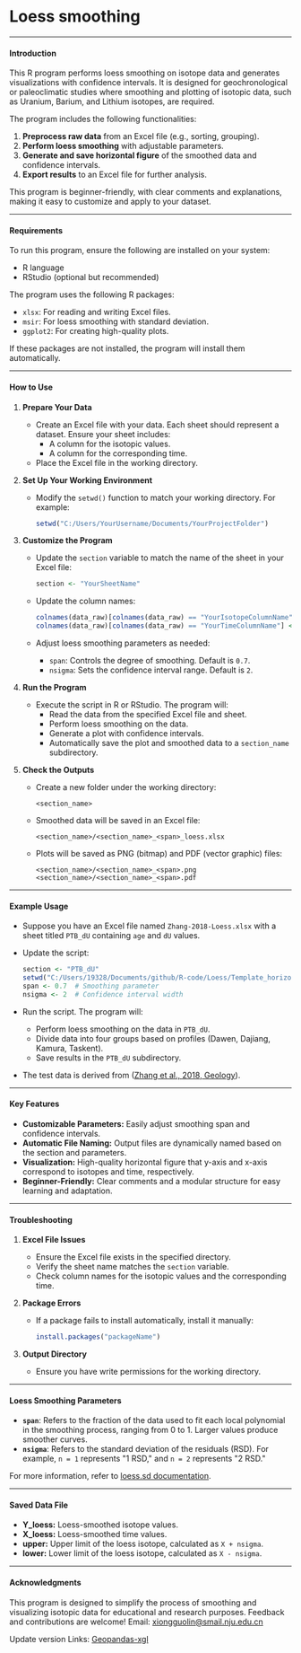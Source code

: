 # Loess smoothing

------

#### **Introduction**

This R program performs loess smoothing on isotope data and generates visualizations with confidence intervals. It is designed for geochronological or paleoclimatic studies where smoothing and plotting of isotopic data, such as Uranium, Barium, and Lithium isotopes, are required.

The program includes the following functionalities:

1. **Preprocess raw data** from an Excel file (e.g., sorting, grouping).
2. **Perform loess smoothing** with adjustable parameters.
3. **Generate and save horizontal figure** of the smoothed data and confidence intervals.
4. **Export results** to an Excel file for further analysis.

This program is beginner-friendly, with clear comments and explanations, making it easy to customize and apply to your dataset.

------

#### **Requirements**

To run this program, ensure the following are installed on your system:

- R language
- RStudio (optional but recommended)

The program uses the following R packages:

- `xlsx`: For reading and writing Excel files.
- `msir`: For loess smoothing with standard deviation.
- `ggplot2`: For creating high-quality plots.

If these packages are not installed, the program will install them automatically.

------

#### **How to Use**

1. **Prepare Your Data**

   - Create an Excel file with your data. Each sheet should represent a dataset. Ensure your sheet includes:
     - A column for the isotopic values.
     - A column for the corresponding time.
   - Place the Excel file in the working directory.

2. **Set Up Your Working Environment**

   - Modify the `setwd()` function to match your working directory. For example:

     ```r
     setwd("C:/Users/YourUsername/Documents/YourProjectFolder")
     ```

3. **Customize the Program**

   - Update the `section` variable to match the name of the sheet in your Excel file:

     ```r
     section <- "YourSheetName"
     ```

   - Update the column names:

     ```r
     colnames(data_raw)[colnames(data_raw) == "YourIsotopeColumnName"] <- "Delta"
     colnames(data_raw)[colnames(data_raw) == "YourTimeColumnName"] <- "Series"
     ```

   - Adjust loess smoothing parameters as needed:

     - `span`: Controls the degree of smoothing. Default is `0.7`.
     - `nsigma`: Sets the confidence interval range. Default is `2`.

4. **Run the Program**

   - Execute the script in R or RStudio. The program will:
     - Read the data from the specified Excel file and sheet.
     - Perform loess smoothing on the data.
     - Generate a plot with confidence intervals.
     - Automatically save the plot and smoothed data to a `section_name` subdirectory.

5. **Check the Outputs**

   - Create a new folder under the working directory:

     ```
     <section_name>
     ```

   - Smoothed data will be saved in an Excel file:

     ```
     <section_name>/<section_name>_<span>_loess.xlsx
     ```

   - Plots will be saved as PNG (bitmap) and PDF (vector graphic) files:

     ```
     <section_name>/<section_name>_<span>.png
     <section_name>/<section_name>_<span>.pdf
     ```

------

#### **Example Usage**

- Suppose you have an Excel file named `Zhang-2018-Loess.xlsx` with a sheet titled `PTB_dU` containing `age` and `dU` values.

- Update the script:

  ```r
  section <- "PTB_dU"
  setwd("C:/Users/19328/Documents/github/R-code/Loess/Template_horizontal")
  span <- 0.7  # Smoothing parameter
  nsigma <- 2  # Confidence interval width
  ```

- Run the script. The program will:

  - Perform loess smoothing on the data in `PTB_dU`.
  - Divide data into four groups based on profiles (Dawen, Dajiang, Kamura, Taskent).
  - Save results in the `PTB_dU` subdirectory.

- The test data is derived from ([Zhang et al., 2018, Geology](https://pubs.geoscienceworld.org/gsa/geology/article-abstract/46/4/327/527934/Congruent-Permian-Triassic-238U-records-at)).

------

#### **Key Features**

- **Customizable Parameters:** Easily adjust smoothing span and confidence intervals.
- **Automatic File Naming:** Output files are dynamically named based on the section and parameters.
- **Visualization:** High-quality horizontal figure that y-axis and x-axis correspond to isotopes and time, respectively.
- **Beginner-Friendly:** Clear comments and a modular structure for easy learning and adaptation.

------

#### **Troubleshooting**

1. **Excel File Issues**

   - Ensure the Excel file exists in the specified directory.
   - Verify the sheet name matches the `section` variable.
   - Check column names for the isotopic values and the corresponding time.

2. **Package Errors**

   - If a package fails to install automatically, install it manually:

     ```r
     install.packages("packageName")
     ```

3. **Output Directory**

   - Ensure you have write permissions for the working directory.

------

#### **Loess Smoothing Parameters**

- **`span`**: Refers to the fraction of the data used to fit each local polynomial in the smoothing process, ranging from 0 to 1. Larger values produce smoother curves.
- **`nsigma`**: Refers to the standard deviation of the residuals (RSD). For example, `n = 1` represents "1 RSD," and `n = 2` represents "2 RSD."

For more information, refer to [loess.sd documentation](https://www.rdocumentation.org/packages/msir/versions/1.3.3/topics/loess.sd).

------

#### **Saved Data File**

- **Y_loess:** Loess-smoothed isotope values.
- **X_loess:** Loess-smoothed time values.
- **upper:** Upper limit of the loess isotope, calculated as `X + nsigma`.
- **lower:** Lower limit of the loess isotope, calculated as `X - nsigma`.

------

#### **Acknowledgments**

This program is designed to simplify the process of smoothing and visualizing isotopic data for educational and research purposes. Feedback and contributions are welcome! Email: [xiongguolin@smail.nju.edu.cn](mailto:xiongguolin@smail.nju.edu.cn)

Update version Links: [Geopandas-xgl](https://github.com/Geopandas-xgl/R-code/tree/master/Loess%20smoothing) 
